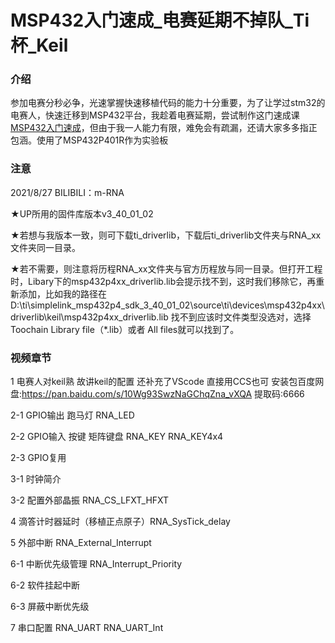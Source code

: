 # MSP432入门速成_电赛延期不掉队_Ti杯_Keil

### 介绍
参加电赛分秒必争，光速掌握快速移植代码的能力十分重要，为了让学过stm32的电赛人，快速迁移到MSP432平台，我趁着电赛延期，尝试制作这门速成课[MSP432入门速成](https://www.bilibili.com/video/BV1Rb4y1z7KJ)，但由于我一人能力有限，难免会有疏漏，还请大家多多指正包涵。使用了MSP432P401R作为实验板

### 注意
2021/8/27  BILIBILI：m-RNA

★UP所用的固件库版本v3_40_01_02

★若想与我版本一致，则可下载ti_driverlib，下载后ti_driverlib文件夹与RNA_xx文件夹同一目录。

★若不需要，则注意将历程RNA_xx文件夹与官方历程放与同一目录。但打开工程时，Libary下的msp432p4xx_driverlib.lib会提示找不到，这时我们移除它，再重新添加，比如我的路径在 D:\ti\simplelink_msp432p4_sdk_3_40_01_02\source\ti\devices\msp432p4xx\driverlib\keil\msp432p4xx_driverlib.lib
找不到应该时文件类型没选对，选择Toochain Library file（*.lib）或者 All files就可以找到了。



### 视频章节
1 电赛人对keil熟 故讲keil的配置 还补充了VScode 直接用CCS也可 安装包百度网盘:https://pan.baidu.com/s/10Wg93SwzNaGChqZna_vXQA 
提取码:6666

2-1 GPIO输出 跑马灯 RNA_LED

2-2 GPIO输入 按键 矩阵键盘 RNA_KEY RNA_KEY4x4

2-3 GPIO复用 

3-1 时钟简介

3-2 配置外部晶振 RNA_CS_LFXT_HFXT

4 滴答计时器延时（移植正点原子）RNA_SysTick_delay

5 外部中断 RNA_External_Interrupt

6-1 中断优先级管理 RNA_Interrupt_Priority

6-2 软件挂起中断

6-3 屏蔽中断优先级

7 串口配置 RNA_UART RNA_UART_Int

